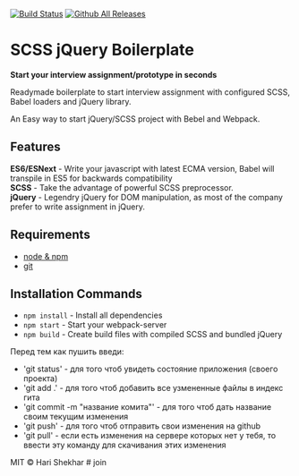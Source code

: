 [![Build Status](https://travis-ci.org/harishekhar/scss-jquery-boilerplate.svg?branch=master)](https://travis-ci.org/harishekhar/scss-jquery-boilerplate) [![Github All Releases](https://img.shields.io/github/downloads/harishekhar/scss-jquery-boilerplate/total.svg)]()

# SCSS jQuery Boilerplate

**Start your interview assignment/prototype in seconds**

Readymade boilerplate to start interview assignment with configured SCSS, Babel loaders and jQuery library.

An Easy way to start jQuery/SCSS project with Bebel and Webpack.

## Features

**ES6/ESNext** - Write your javascript with latest ECMA version, Babel will transpile in ES5 for backwards compatibility <br>
**SCSS** - Take the advantage of powerful SCSS preprocessor.<br>
**jQuery** - Legendry jQuery for DOM manipulation, as most of the company prefer to write assignment in jQuery.

## Requirements

- [node & npm](https://nodejs.org/en/)
- [git](https://www.robinwieruch.de/git-essential-commands/)

## Installation Commands

- `npm install` - Install all dependencies
- `npm start` - Start your webpack-server
- `npm build` - Create build files with compiled SCSS and bundled jQuery

Перед тем как пушить введи:

- 'git status' - для того чтоб увидеть состояние приложения (своего проекта)
- 'git add .' - для того чтоб добавить все узмененные файлы в индекс гита
- 'git commit -m "название комита"' - для того чтоб дать название своим текущим изменения 
- 'git push' - для того чтоб отправить свои изменения на github
- 'git pull' - если есть изменения на сервере которых нет у тебя, то ввести эту команду для скачивания этих изменения

MIT © Hari Shekhar
#   j o i n  
 
